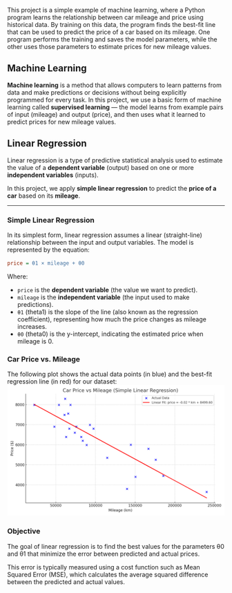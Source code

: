 
This project is a simple example of machine learning, where a Python program learns the relationship between car mileage and price using historical data.
By training on this data, the program finds the best-fit line that can be used to predict the price of a car based on its mileage.
One program performs the training and saves the model parameters, while the other uses those parameters to estimate prices for new mileage values.

## Machine Learning

**Machine learning** is a method that allows computers to learn patterns from data and make predictions or decisions without being explicitly programmed for every task.
In this project, we use a basic form of machine learning called **supervised learning** — the model learns from example pairs of input (mileage) and output (price), and then uses what it learned to predict prices for new mileage values.


## Linear Regression

Linear regression is a type of predictive statistical analysis used to estimate the value of a **dependent variable** (output) based on one or more **independent variables** (inputs).

In this project, we apply **simple linear regression** to predict the **price of a car** based on its **mileage**.

---

### Simple Linear Regression

In its simplest form, linear regression assumes a linear (straight-line) relationship between the input and output variables. The model is represented by the equation:

```ini
price = θ1 × mileage + θ0
```
Where:
- `price` is the **dependent variable** (the value we want to predict).
- `mileage` is the **independent variable** (the input used to make predictions).
- `θ1` (theta1) is the slope of the line (also known as the regression coefficient), representing how much the price changes as mileage increases.
- `θ0` (theta0) is the y-intercept, indicating the estimated price when mileage is 0.

### Car Price vs. Mileage
The following plot shows the actual data points (in blue) and the best-fit regression line (in red) for our dataset:
![Car Price vs Mileage](images/linear_regression_car_price.png)


### Objective
The goal of linear regression is to find the best values for the parameters θ0 and θ1 that minimize the error between predicted and actual prices.

This error is typically measured using a cost function such as Mean Squared Error (MSE), which calculates the average squared difference between the predicted and actual values.